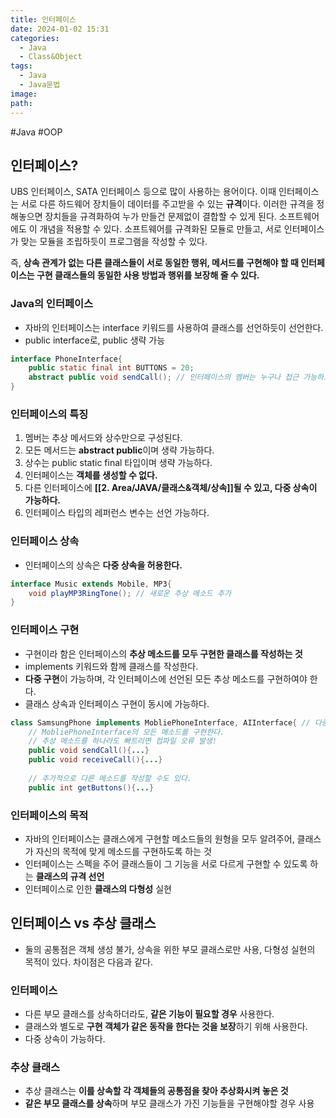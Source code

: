 ```yaml
---
title: 인터페이스
date: 2024-01-02 15:31
categories:
  - Java
  - Class&Object
tags:
  - Java
  - Java문법
image: 
path:
---
```

#Java #OOP 

## 인터페이스?
UBS 인터페이스, SATA 인터페이스 등으로 많이 사용하는 용어이다. 이때 인터페이스는 서로 다른 하드웨어 장치들이 데이터를 주고받을 수 있는 **규격**이다. 이러한 규격을 정해놓으면 장치들을 규격화하여 누가 만들건 문제없이 결합할 수 있게 된다. 소프트웨어에도 이 개념을 적용할 수 있다. 소프트웨어를 규격화된 모듈로 만들고, 서로 인터페이스가 맞는 모듈을 조립하듯이 프로그램을 작성할 수 있다. 

즉, **상속 관계가 없는 다른 클래스들이 서로 동일한 행위, 메서드를 구현해야 할 때 인터페이스는 구현 클래스들의 동일한 사용 방법과 행위를 보장해 줄 수 있다.**

### Java의 인터페이스
+ 자바의 인터페이스는 interface 키워드를 사용하여 클래스를 선언하듯이 선언한다.
+ public interface로, public 생략 가능
```java
interface PhoneInterface{
	public static final int BUTTONS = 20;
    abstract public void sendCall(); // 인터페이스의 멤버는 누구나 접근 가능하도록 모두 public이다.
}
```

### 인터페이스의 특징
1. 멤버는 추상 메서드와 상수만으로 구성된다.
2. 모든 메서드는 **abstract public**이며 생략 가능하다.
3. 상수는 public static final 타입이며 생략 가능하다.
4. 인터페이스는 **객체를 생성할 수 없다.**
5. 다른 인터페이스에 **[[2. Area/JAVA/클래스&객체/상속]]될 수 있고, 다중 상속이 가능하다.**
6. 인터페이스 타입의 레퍼런스 변수는 선언 가능하다.

### 인터페이스 상속
+ 인터페이스의 상속은 **다중 상속을 허용한다.**
```java
interface Music extends Mobile, MP3{
	void playMP3RingTone(); // 새로운 추상 메소드 추가
}
```

### 인터페이스 구현
+ 구현이라 함은 인터페이스의 **추상 메소드를 모두 구현한 클래스를 작성하는 것**
+ implements 키워드와 함께 클래스를 작성한다.
+ **다중 구현**이 가능하며, 각 인터페이스에 선언된 모든 추상 메소드를 구현하여야 한다.
+ 클래스 상속과 인터페이스 구현이 동시에 가능하다.

```java
class SamsungPhone implements MobliePhoneInterface, AIInterface{ // 다중 인터페이스 구현
	// MobliePhoneInterface의 모든 메소드를 구현한다.
    // 추상 메소드를 하나라도 빠트리면 컴파일 오류 발생!
    public void sendCall(){...}
    public void receiveCall(){...}
    
    // 추가적으로 다른 메소드를 작성할 수도 있다.
    public int getButtons(){...}
```

### 인터페이스의 목적
+ 자바의 인터페이스는 클래스에게 구현할 메소드들의 원형을 모두 알려주어, 클래스가 자신의 목적에 맞게 메소드를 구현하도록 하는 것
+ 인터페이스는 스펙을 주어 클래스들이 그 기능을 서로 다르게 구현할 수 있도록 하는 **클래스의 규격 선언**
+ 인터페이스로 인한 **클래스의 다형성** 실현


## 인터페이스 vs 추상 클래스
+ 둘의 공통점은 객체 생성 불가, 상속을 위한 부모 클래스로만 사용, 다형성 실현의 목적이 있다. 차이점은 다음과 같다.

### 인터페이스
+ 다른 부모 클래스를 상속하더라도, **같은 기능이 필요할 경우** 사용한다.
+ 클래스와 별도로 **구현 객체가 같은 동작을 한다는 것을 보장**하기 위해 사용한다.
+ 다중 상속이 가능하다.

### 추상 클래스
+ 추상 클래스는 **이를 상속할 각 객체들의 공통점을 찾아 추상화시켜 놓은 것**
+ **같은 부모 클래스를 상속**하며 부모 클래스가 가진 기능들을 구현해야할 경우 사용

